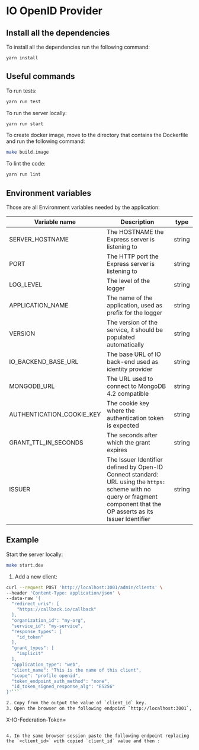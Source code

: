# IO OpenID Provider

## Install all the dependencies

To install all the dependencies run the following command:

``` sh
yarn install
```

## Useful commands

To run tests:

``` sh
yarn run test
```

To run the server locally:

``` sh
yarn run start
```

To create docker image, move to the directory that contains the Dockerfile and run the following command:

``` sh
make build.image
```

To lint the code:

``` sh
yarn run lint
```

## Environment variables

Those are all Environment variables needed by the application:

| Variable name             | Description                                                                                                                                                               | type   |
|---------------------------|---------------------------------------------------------------------------------------------------------------------------------------------------------------------------|--------|
| SERVER_HOSTNAME           | The HOSTNAME the Express server is listening to                                                                                                                           | string |
| PORT                      | The HTTP port the Express server is listening to                                                                                                                          | string |
| LOG_LEVEL                 | The level of the logger                                                                                                                                                   | string |
| APPLICATION_NAME          | The name of the application, used as prefix for the logger                                                                                                                | string |
| VERSION                   | The version of the service, it should be populated automatically                                                                                                          | string |
| IO_BACKEND_BASE_URL       | The base URL of IO back-end used as identity provider                                                                                                                     | string |
| MONGODB_URL               | The URL used to connect to MongoDB 4.2 compatible                                                                                                                         | string |
| AUTHENTICATION_COOKIE_KEY | The cookie key where the authentication token is expected                                                                                                                 | string |
| GRANT_TTL_IN_SECONDS      | The seconds after which the grant expires                                                                                                                                 | string |
| ISSUER                    | The Issuer Identifier defined by Open-ID Connect standard: URL using the `https:` scheme with no query or fragment component that the OP asserts as its Issuer Identifier | string |


## Example
Start the server locally:

``` sh
make start.dev
```
1. Add a new client:

``` sh
curl --request POST 'http://localhost:3001/admin/clients' \
--header 'Content-Type: application/json' \
--data-raw '{
  "redirect_uris": [
    "https://callback.io/callback"
  ],
  "organization_id": "my-org",
  "service_id": "my-service",
  "response_types": [
    "id_token"
  ],
  "grant_types": [
    "implicit"
  ],
  "application_type": "web",
  "client_name": "This is the name of this client",
  "scope": "profile openid",
  "token_endpoint_auth_method": "none",
  "id_token_signed_response_alg": "ES256"
}'```

2. Copy from the output the value of `client_id` key.
3. Open the browser on the following endpoint `http://localhost:3001`, and add the following cookie:

```
X-IO-Federation-Token=<any-value>
```

4. In the same browser session paste the following endpoint replacing the `<client_id>` with copied `client_id` value and then :

```
